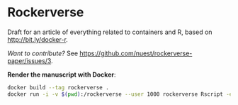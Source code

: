 # Rockerverse

Draft for an article of everything related to containers and R, based on http://bit.ly/docker-r.

_Want to contribute?_ See https://github.com/nuest/rockerverse-paper/issues/3.

**Render the manuscript with Docker**:

```bash
docker build --tag rockerverse .
docker run -i -v $(pwd):/rockerverse --user 1000 rockerverse Rscript -e 'setwd("/rockerverse"); rmarkdown::render("manuscript.Rmd")'
```

